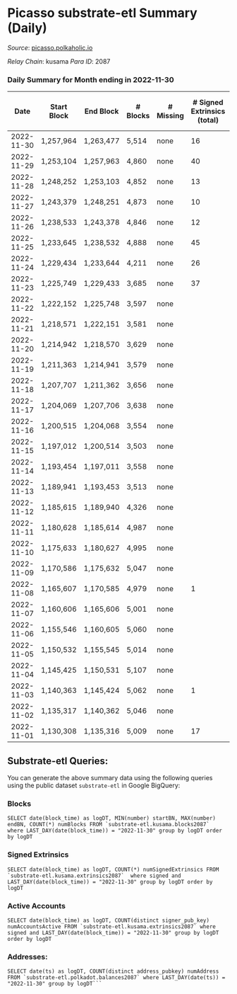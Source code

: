 # Picasso substrate-etl Summary (Daily)

_Source_: [picasso.polkaholic.io](https://picasso.polkaholic.io)

*Relay Chain*: kusama
*Para ID*: 2087



### Daily Summary for Month ending in 2022-11-30


| Date | Start Block | End Block | # Blocks | # Missing | # Signed Extrinsics (total) | # Active Accounts | # Addresses with Balances | # Events | # Transfers | # XCM Transfers In | # XCM Transfers Out |
| ---- | ----------- | --------- | -------- | --------- | --------------------------- | ----------------- | ------------------------- | -------- | ----------- | ------------------ | ------------------- |
| 2022-11-30 | 1,257,964 | 1,263,477 | 5,514 | none  | 16 | 16 | 1,066 | 11,496 | 74  |   |   |
| 2022-11-29 | 1,253,104 | 1,257,963 | 4,860 | none  | 40 | 24 | 1,006 | 10,800 | 360  |   |   |
| 2022-11-28 | 1,248,252 | 1,253,103 | 4,852 | none  | 13 | 12 | 906 | 10,720 | 197  |   |   |
| 2022-11-27 | 1,243,379 | 1,248,251 | 4,873 | none  | 10 | 9 | 756 | 10,564 | 164  |   |   |
| 2022-11-26 | 1,238,533 | 1,243,378 | 4,846 | none  | 12 | 12 | 636 | 11,514 | 416  |   |   |
| 2022-11-25 | 1,233,645 | 1,238,532 | 4,888 | none  | 45 | 20 | 368 | 11,981 | 754  |   |   |
| 2022-11-24 | 1,229,434 | 1,233,644 | 4,211 | none  | 26 | 21 | 161 | 8,968 | 335  |   |   |
| 2022-11-23 | 1,225,749 | 1,229,433 | 3,685 | none  | 37 | 12 |  | 8,972 | 576  | 1 ($7.88) |   |
| 2022-11-22 | 1,222,152 | 1,225,748 | 3,597 | none  |  |  |  | 7,196 |   |   |   |
| 2022-11-21 | 1,218,571 | 1,222,151 | 3,581 | none  |  |  | 21 | 7,164 |   |   |   |
| 2022-11-20 | 1,214,942 | 1,218,570 | 3,629 | none  |  |  |  | 7,260 |   |   |   |
| 2022-11-19 | 1,211,363 | 1,214,941 | 3,579 | none  |  |  | 21 | 7,160 |   |   |   |
| 2022-11-18 | 1,207,707 | 1,211,362 | 3,656 | none  |  |  |  | 7,317 |   |   |   |
| 2022-11-17 | 1,204,069 | 1,207,706 | 3,638 | none  |  |  |  | 7,278 |   |   |   |
| 2022-11-16 | 1,200,515 | 1,204,068 | 3,554 | none  |  |  | 21 | 7,110 |   |   |   |
| 2022-11-15 | 1,197,012 | 1,200,514 | 3,503 | none  |  |  | 21 | 7,007 |   |   |   |
| 2022-11-14 | 1,193,454 | 1,197,011 | 3,558 | none  |  |  |  | 7,118 |   |   |   |
| 2022-11-13 | 1,189,941 | 1,193,453 | 3,513 | none  |  |  |  | 7,028 |   |   |   |
| 2022-11-12 | 1,185,615 | 1,189,940 | 4,326 | none  |  |  |  | 8,655 |   |   |   |
| 2022-11-11 | 1,180,628 | 1,185,614 | 4,987 | none  |  |  |  | 9,977 |   |   |   |
| 2022-11-10 | 1,175,633 | 1,180,627 | 4,995 | none  |  |  |  | 9,996 |   |   |   |
| 2022-11-09 | 1,170,586 | 1,175,632 | 5,047 | none  |  |  |  | 10,097 |   |   |   |
| 2022-11-08 | 1,165,607 | 1,170,585 | 4,979 | none  | 1 | 1 |  | 10,013 | 37  | 1  |   |
| 2022-11-07 | 1,160,606 | 1,165,606 | 5,001 | none  |  |  |  | 10,005 |   |   |   |
| 2022-11-06 | 1,155,546 | 1,160,605 | 5,060 | none  |  |  |  | 10,126 |   |   |   |
| 2022-11-05 | 1,150,532 | 1,155,545 | 5,014 | none  |  |  |  | 10,030 |   |   |   |
| 2022-11-04 | 1,145,425 | 1,150,531 | 5,107 | none  |  |  |  | 10,217 |   |   |   |
| 2022-11-03 | 1,140,363 | 1,145,424 | 5,062 | none  | 1 | 1 | 21 | 10,168 | 36  |   |   |
| 2022-11-02 | 1,135,317 | 1,140,362 | 5,046 | none  |  |  |  | 10,169 |   |   |   |
| 2022-11-01 | 1,130,308 | 1,135,316 | 5,009 | none  | 17 | 1 | 21 | 10,337 | 151  | 1  |   |

## Substrate-etl Queries:
You can generate the above summary data using the following queries using the public dataset `substrate-etl` in Google BigQuery:


### Blocks
```
SELECT date(block_time) as logDT, MIN(number) startBN, MAX(number) endBN, COUNT(*) numBlocks FROM `substrate-etl.kusama.blocks2087`  where LAST_DAY(date(block_time)) = "2022-11-30" group by logDT order by logDT
```


### Signed Extrinsics
```
SELECT date(block_time) as logDT, COUNT(*) numSignedExtrinsics FROM `substrate-etl.kusama.extrinsics2087`  where signed and LAST_DAY(date(block_time)) = "2022-11-30" group by logDT order by logDT
```


### Active Accounts
```
SELECT date(block_time) as logDT, COUNT(distinct signer_pub_key) numAccountsActive FROM `substrate-etl.kusama.extrinsics2087` where signed and LAST_DAY(date(block_time)) = "2022-11-30" group by logDT order by logDT
```


### Addresses:
```
SELECT date(ts) as logDT, COUNT(distinct address_pubkey) numAddress FROM `substrate-etl.polkadot.balances2087` where LAST_DAY(date(ts)) = "2022-11-30" group by logDT```

